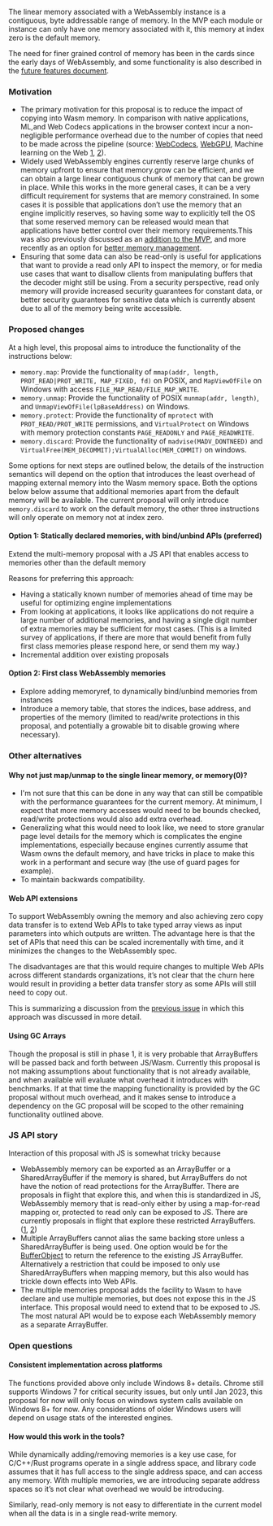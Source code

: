 The linear memory associated with a WebAssembly instance is a contiguous, byte addressable range of memory. In the MVP each module or instance can only have one memory associated with it, this memory at index zero is the default memory. 

The need for finer grained control of memory has been in the cards since the early days of WebAssembly, and some functionality is also described in the [future features document](https://github.com/WebAssembly/design/blob/main/FutureFeatures.md#finer-grained-control-over-memory).

### Motivation
 - The primary motivation for this proposal is to reduce the impact of copying into Wasm memory. In comparison with native applications, ML,and Web Codecs applications in the browser context incur a non-negligible performance overhead due to the number of copies that need to be made across the pipeline (source: [WebCodecs](https://github.com/WICG/reducing-memory-copies/issues/1), [WebGPU](https://github.com/gpuweb/gpuweb/issues/747), Machine learning on the Web [1](https://github.com/w3c/machine-learning-workshop/issues/93), [2](https://github.com/w3c/webtransport/issues/131#issuecomment-685004031)). 
 - Widely used WebAssembly engines currently reserve large chunks of memory upfront to ensure that memory.grow can be efficient, and we can obtain a large linear contiguous chunk of memory that can be grown in place. While this works in the more general cases, it can be a very difficult requirement for systems that are memory constrained. In some cases it is possible that applications don’t use the memory that an engine implicitly reserves, so having some way to explicitly tell the OS that some reserved memory can be released would mean that applications have better control over their memory requirements.This was also previously discussed as an [addition to the MVP](https://github.com/WebAssembly/design/issues/384), and more recently as an option for [better memory management](https://github.com/WebAssembly/design/issues/384).
 - Ensuring that some data can also be read-only is useful for applications that want to provide a read only API to inspect the memory, or for media use cases that want to disallow clients from manipulating buffers that the decoder might still be using. From a security perspective, read only memory will provide increased security guarantees for constant data, or better security guarantees for sensitive data which is currently absent due to all of the memory being write accessible.


### Proposed changes

At a high level, this proposal aims to introduce the functionality of the instructions below: 
 - `memory.map`: Provide the functionality of `mmap(addr, length, PROT_READ|PROT_WRITE, MAP_FIXED, fd)` on POSIX, and `MapViewOfFile` on Windows with access `FILE_MAP_READ/FILE_MAP_WRITE`.
 - `memory.unmap`: Provide the functionality of POSIX `munmap(addr, length)`, and `UnmapViewOfFile(lpBaseAddress)` on Windows.
 - `memory.protect`: Provide the functionality of `mprotect` with `PROT_READ/PROT_WRITE` permissions, and `VirtualProtect` on Windows with memory protection constants `PAGE_READONLY` and `PAGE_READWRITE`.
 - `memory.discard`: Provide the functionality of `madvise(MADV_DONTNEED)` and `VirtualFree(MEM_DECOMMIT);VirtualAlloc(MEM_COMMIT)` on windows. 

Some options for next steps are outlined below, the details of the instruction semantics will depend on the option that introduces the least overhead of mapping external memory into the Wasm memory space. Both the options below below assume that additional memories apart from the default memory will be available. The current proposal will only introduce `memory.discard` to work on the default memory, the other three instructions will only operate on memory not at index zero. 

#### Option 1: Statically declared memories, with bind/unbind APIs (preferred)
Extend the multi-memory proposal with a JS API that enables access to memories other than the default memory

Reasons for preferring this approach: 
 - Having a statically known number of memories ahead of time may be useful for optimizing engine implementations
 - From looking at applications, it looks like applications do not require a large number of additional memories, and having a single digit number of extra memories may be sufficient for most cases. (This is a limited survey of applications, if there are more that would benefit from fully first class memories please respond here, or send them my way.)
 - Incremental addition over existing proposals

#### Option 2: First class WebAssembly memories
 - Explore adding memoryref, to dynamically bind/unbind memories from instances
 - Introduce a memory table, that stores the indices, base address, and properties of the memory (limited to read/write protections in this proposal, and potentially a growable bit to disable growing where necessary).


### Other alternatives

#### Why not just map/unmap to the single linear memory, or memory(0)?
 
 - I'm not sure that this can be done in any way that can still be compatible with the performance guarantees for the current memory. At minimum, I expect that more memory accesses would need to be bounds checked, read/write protections would also add extra overhead. 
 - Generalizing what this would need to look like, we need to store granular page level details for the memory which is complicates the engine implementations, especially because engines currently assume that Wasm owns the default memory, and have tricks in place to make this work in a performant and secure way (the use of guard pages for example).
 - To maintain backwards compatibility.

#### Web API extensions

To support WebAssembly owning the memory and also achieving zero copy data transfer is to extend Web APIs to take typed array views as input parameters into which outputs are written. The advantage here is that the set of APIs that need this can be scaled incrementally with time, and it minimizes the changes to the WebAssembly spec.

The disadvantages are that this would require changes to multiple Web APIs across different standards organizations, it’s not clear that the churn here would result in providing a better data transfer story as some APIs will still need to copy out.

This is summarizing a discussion from the [previous issue](https://github.com/WebAssembly/design/issues/1162) in which this approach was discussed in more detail.

#### Using GC Arrays

Though the proposal is still in phase 1, it is very probable that ArrayBuffers will be passed back and forth between JS/Wasm. Currently this proposal is not making assumptions about functionality that is not already available, and when available will evaluate what overhead it introduces with benchmarks. If at that time the mapping functionality is provided by the GC proposal without much overhead, and it makes sense to introduce a dependency on the GC proposal will be scoped to the other remaining functionality outlined above. 

### JS API story
Interaction of this proposal with JS is somewhat tricky because 

 - WebAssembly memory can be exported as an ArrayBuffer or a SharedArrayBuffer if the memory is shared, but ArrayBuffers do not have the notion of read protections for the ArrayBuffer. There are proposals in flight that explore this, and when this is standardized in JS, WebAssembly memory that is read-only either by using a map-for-read mapping or, protected to read only can be exposed to JS. There are currently proposals in flight that explore these restricted ArrayBuffers. ([1](https://github.com/tc39/proposal-limited-arraybuffer), [2](https://github.com/tc39/proposal-readonly-collections))
 - Multiple ArrayBuffers cannot alias the same backing store unless a SharedArrayBuffer is being used. One option would be for the [BufferObject](https://webassembly.github.io/spec/js-api/index.html#memories) to return the reference to the existing JS ArrayBuffer. Alternatively a restriction that could be imposed to only use SharedArrayBuffers when mapping memory, but this also would has trickle down effects into Web APIs. 
 - The multiple memories proposal adds the facility to Wasm to have declare and use multiple memories, but does not expose this in the JS interface. This proposal would need to extend that to be exposed to JS. The most natural API would be to expose each WebAssembly memory as a separate ArrayBuffer. 

### Open questions

#### Consistent implementation across platforms

The functions provided above only include Windows 8+ details. Chrome still supports Windows 7 for critical security issues, but only until Jan 2023, this proposal for now will only focus on windows system calls available on Windows 8+ for now. Any considerations of older Windows users will depend on usage stats of the interested engines.

#### How would this work in the tools? 

While dynamically adding/removing memories is a key use case, for C/C++/Rust programs operate in a single address space, and library code assumes that it has full access to the single address space, and can access any memory. With multiple memories, we are introducing separate address spaces so it’s not clear what overhead we would be introducing.

Similarly, read-only memory is not easy to differentiate in the current model when all the data is in a single read-write memory. 
